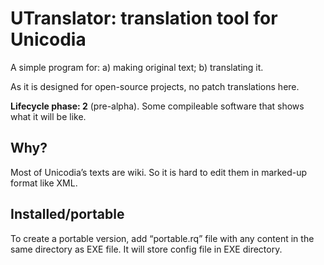 # UTranslator: translation tool for Unicodia

A simple program for: a) making original text; b) translating it.

As it is designed for open-source projects, no patch translations here.

**Lifecycle phase: 2** (pre-alpha). Some compileable software that shows what it will be like.

## Why?

Most of Unicodia’s texts are wiki. So it is hard to edit them in marked-up format like XML.

## Installed/portable

To create a portable version, add “portable.rq” file with any content in the same directory as EXE file. It will store config file in EXE directory.